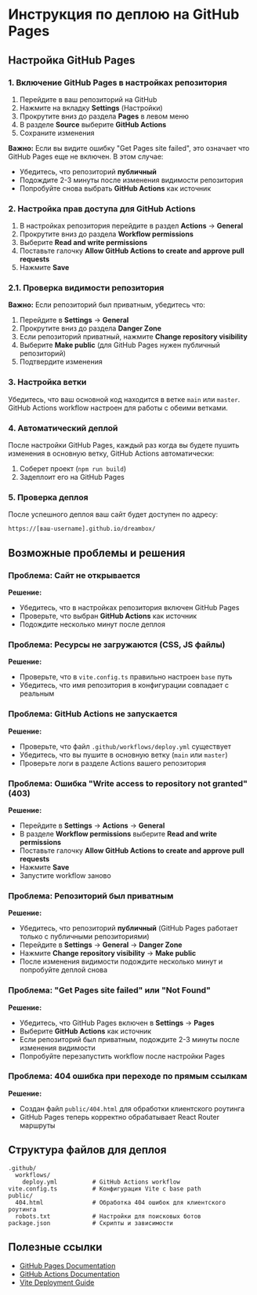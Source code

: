 # Инструкция по деплою на GitHub Pages

## Настройка GitHub Pages

### 1. Включение GitHub Pages в настройках репозитория

1. Перейдите в ваш репозиторий на GitHub
2. Нажмите на вкладку **Settings** (Настройки)
3. Прокрутите вниз до раздела **Pages** в левом меню
4. В разделе **Source** выберите **GitHub Actions**
5. Сохраните изменения

**Важно:** Если вы видите ошибку "Get Pages site failed", это означает что GitHub Pages еще не включен. В этом случае:
- Убедитесь, что репозиторий **публичный**
- Подождите 2-3 минуты после изменения видимости репозитория
- Попробуйте снова выбрать **GitHub Actions** как источник

### 2. Настройка прав доступа для GitHub Actions

1. В настройках репозитория перейдите в раздел **Actions** → **General**
2. Прокрутите вниз до раздела **Workflow permissions**
3. Выберите **Read and write permissions**
4. Поставьте галочку **Allow GitHub Actions to create and approve pull requests**
5. Нажмите **Save**

### 2.1. Проверка видимости репозитория

**Важно:** Если репозиторий был приватным, убедитесь что:
1. Перейдите в **Settings** → **General**
2. Прокрутите вниз до раздела **Danger Zone**
3. Если репозиторий приватный, нажмите **Change repository visibility**
4. Выберите **Make public** (для GitHub Pages нужен публичный репозиторий)
5. Подтвердите изменения

### 3. Настройка ветки

Убедитесь, что ваш основной код находится в ветке `main` или `master`. GitHub Actions workflow настроен для работы с обеими ветками.

### 4. Автоматический деплой

После настройки GitHub Pages, каждый раз когда вы будете пушить изменения в основную ветку, GitHub Actions автоматически:

1. Соберет проект (`npm run build`)
2. Задеплоит его на GitHub Pages

### 5. Проверка деплоя

После успешного деплоя ваш сайт будет доступен по адресу:
```
https://[ваш-username].github.io/dreambox/
```

## Возможные проблемы и решения

### Проблема: Сайт не открывается
**Решение:** 
- Убедитесь, что в настройках репозитория включен GitHub Pages
- Проверьте, что выбран **GitHub Actions** как источник
- Подождите несколько минут после деплоя

### Проблема: Ресурсы не загружаются (CSS, JS файлы)
**Решение:**
- Проверьте, что в `vite.config.ts` правильно настроен `base` путь
- Убедитесь, что имя репозитория в конфигурации совпадает с реальным

### Проблема: GitHub Actions не запускается
**Решение:**
- Проверьте, что файл `.github/workflows/deploy.yml` существует
- Убедитесь, что вы пушите в основную ветку (`main` или `master`)
- Проверьте логи в разделе Actions вашего репозитория

### Проблема: Ошибка "Write access to repository not granted" (403)
**Решение:**
- Перейдите в **Settings** → **Actions** → **General**
- В разделе **Workflow permissions** выберите **Read and write permissions**
- Поставьте галочку **Allow GitHub Actions to create and approve pull requests**
- Нажмите **Save**
- Запустите workflow заново

### Проблема: Репозиторий был приватным
**Решение:**
- Убедитесь, что репозиторий **публичный** (GitHub Pages работает только с публичными репозиториями)
- Перейдите в **Settings** → **General** → **Danger Zone**
- Нажмите **Change repository visibility** → **Make public**
- После изменения видимости подождите несколько минут и попробуйте деплой снова

### Проблема: "Get Pages site failed" или "Not Found"
**Решение:**
- Убедитесь, что GitHub Pages включен в **Settings** → **Pages**
- Выберите **GitHub Actions** как источник
- Если репозиторий был приватным, подождите 2-3 минуты после изменения видимости
- Попробуйте перезапустить workflow после настройки Pages

### Проблема: 404 ошибка при переходе по прямым ссылкам
**Решение:**
- Создан файл `public/404.html` для обработки клиентского роутинга
- GitHub Pages теперь корректно обрабатывает React Router маршруты

## Структура файлов для деплоя

```
.github/
  workflows/
    deploy.yml          # GitHub Actions workflow
vite.config.ts          # Конфигурация Vite с base path
public/
  404.html              # Обработка 404 ошибок для клиентского роутинга
  robots.txt            # Настройки для поисковых ботов
package.json            # Скрипты и зависимости
```

## Полезные ссылки

- [GitHub Pages Documentation](https://docs.github.com/en/pages)
- [GitHub Actions Documentation](https://docs.github.com/en/actions)
- [Vite Deployment Guide](https://vitejs.dev/guide/static-deploy.html#github-pages)


